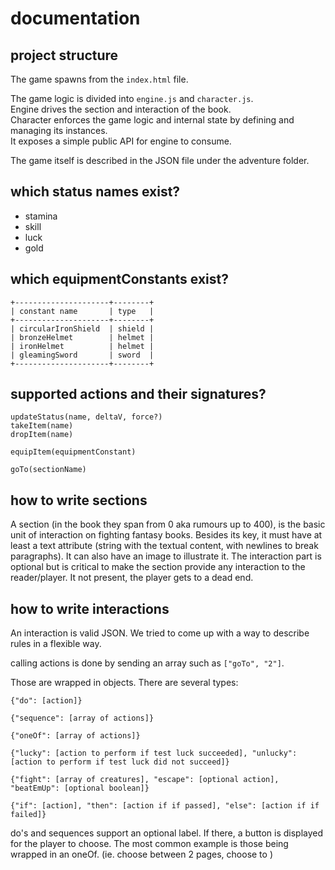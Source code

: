 # documentation

## project structure

The game spawns from the `index.html` file.

The game logic is divided into `engine.js` and `character.js`.  
Engine drives the section and interaction of the book.  
Character enforces the game logic and internal state by defining and managing its instances.  
It exposes a simple public API for engine to consume.

The game itself is described in the JSON file under the adventure folder.

## which status names exist?

- stamina
- skill
- luck
- gold

## which equipmentConstants exist?

    +---------------------+--------+
    | constant name       | type   |
    +---------------------+--------+
    | circularIronShield  | shield |
    | bronzeHelmet        | helmet |
    | ironHelmet          | helmet |
    | gleamingSword       | sword  |
    +---------------------+--------+

## supported actions and their signatures?

`updateStatus(name, deltaV, force?)`  
`takeItem(name)`  
`dropItem(name)`

`equipItem(equipmentConstant)`

`goTo(sectionName)`

## how to write sections

A section (in the book they span from 0 aka rumours up to 400), is the basic unit of interaction on fighting fantasy books. Besides its key, it must have at least a text attribute (string with the textual content, with newlines to break paragraphs). It can also have an image to illustrate it. The interaction part is optional but is critical to make the section provide any interaction to the reader/player. It not present, the player gets to a dead end.

## how to write interactions

An interaction is valid JSON. We tried to come up with a way to describe rules in a flexible way.

calling actions is done by sending an array such as `["goTo", "2"]`.

Those are wrapped in objects. There are several types:

`{"do": [action]}`

`{"sequence": [array of actions]}`

`{"oneOf": [array of actions]}`

`{"lucky": [action to perform if test luck succeeded], "unlucky": [action to perform if test luck did not succeed]}`

`{"fight": [array of creatures], "escape": [optional action], "beatEmUp": [optional boolean]}`

`{"if": [action], "then": [action if if passed], "else": [action if if failed]}`

do's and sequences support an optional label. If there, a button is displayed for the player to choose.
The most common example is those being wrapped in an oneOf. (ie. choose between 2 pages, choose to )
